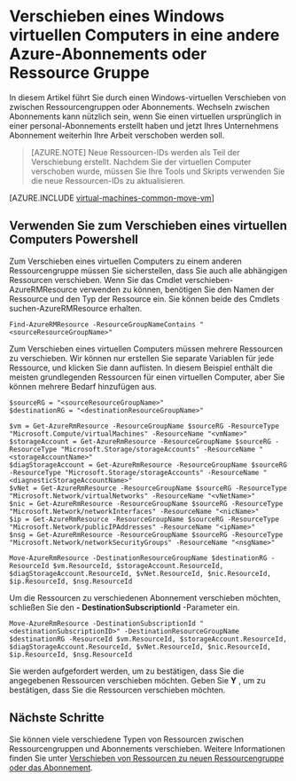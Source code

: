 <properties
    pageTitle="Verschieben eines Windows virtueller Computer | Microsoft Azure"
    description="Verschieben eines Windows virtuellen Computers in eine andere Azure-Abonnements oder Ressource Gruppe im Bereitstellungsmodell Ressourcenmanager."
    services="virtual-machines-windows"
    documentationCenter=""
    authors="cynthn"
    manager="timlt"
    editor=""
    tags="azure-resource-manager"/>

<tags
    ms.service="virtual-machines-windows"
    ms.workload="infrastructure-services"
    ms.tgt_pltfrm="na"
    ms.devlang="na"
    ms.topic="article"
    ms.date="08/08/2016"
    ms.author="cynthn"/>

    


# <a name="move-a-windows-vm-to-another-azure-subscription-or-resource-group"></a>Verschieben eines Windows virtuellen Computers in eine andere Azure-Abonnements oder Ressource Gruppe 

In diesem Artikel führt Sie durch einen Windows-virtuellen Verschieben von zwischen Ressourcengruppen oder Abonnements. Wechseln zwischen Abonnements kann nützlich sein, wenn Sie einen virtuellen ursprünglich in einer personal-Abonnements erstellt haben und jetzt Ihres Unternehmens Abonnement weiterhin Ihre Arbeit verschoben werden soll.

> [AZURE.NOTE] Neue Ressourcen-IDs werden als Teil der Verschiebung erstellt. Nachdem Sie der virtuellen Computer verschoben wurde, müssen Sie Ihre Tools und Skripts verwenden Sie die neue Ressourcen-IDs zu aktualisieren. 


[AZURE.INCLUDE [virtual-machines-common-move-vm](../../includes/virtual-machines-common-move-vm.md)]


## <a name="use-powershell-to-move-a-vm"></a>Verwenden Sie zum Verschieben eines virtuellen Computers Powershell

Zum Verschieben eines virtuellen Computers zu einem anderen Ressourcengruppe müssen Sie sicherstellen, dass Sie auch alle abhängigen Ressourcen verschieben. Wenn Sie das Cmdlet verschieben-AzureRMResource verwenden zu können, benötigen Sie den Namen der Ressource und den Typ der Ressource ein. Sie können beide des Cmdlets suchen-AzureRMResource erhalten.

    Find-AzureRMResource -ResourceGroupNameContains "<sourceResourceGroupName>"
    

Zum Verschieben eines virtuellen Computers müssen mehrere Ressourcen zu verschieben. Wir können nur erstellen Sie separate Variablen für jede Ressource, und klicken Sie dann auflisten. In diesem Beispiel enthält die meisten grundlegenden Ressourcen für einen virtuellen Computer, aber Sie können mehrere Bedarf hinzufügen aus.

    $sourceRG = "<sourceResourceGroupName>"
    $destinationRG = "<destinationResourceGroupName>"
    
    $vm = Get-AzureRmResource -ResourceGroupName $sourceRG -ResourceType "Microsoft.Compute/virtualMachines" -ResourceName "<vmName>"
    $storageAccount = Get-AzureRmResource -ResourceGroupName $sourceRG -ResourceType "Microsoft.Storage/storageAccounts" -ResourceName "<storageAccountName>"
    $diagStorageAccount = Get-AzureRmResource -ResourceGroupName $sourceRG -ResourceType "Microsoft.Storage/storageAccounts" -ResourceName "<diagnosticStorageAccountName>"
    $vNet = Get-AzureRmResource -ResourceGroupName $sourceRG -ResourceType "Microsoft.Network/virtualNetworks" -ResourceName "<vNetName>"
    $nic = Get-AzureRmResource -ResourceGroupName $sourceRG -ResourceType "Microsoft.Network/networkInterfaces" -ResourceName "<nicName>"
    $ip = Get-AzureRmResource -ResourceGroupName $sourceRG -ResourceType "Microsoft.Network/publicIPAddresses" -ResourceName "<ipName>"
    $nsg = Get-AzureRmResource -ResourceGroupName $sourceRG -ResourceType "Microsoft.Network/networkSecurityGroups" -ResourceName "<nsgName>"
    
    Move-AzureRmResource -DestinationResourceGroupName $destinationRG -ResourceId $vm.ResourceId, $storageAccount.ResourceId, $diagStorageAccount.ResourceId, $vNet.ResourceId, $nic.ResourceId, $ip.ResourceId, $nsg.ResourceId

Um die Ressourcen zu verschiedenen Abonnement verschieben möchten, schließen Sie den **- DestinationSubscriptionId** -Parameter ein. 

    Move-AzureRmResource -DestinationSubscriptionId "<destinationSubscriptionID>" -DestinationResourceGroupName $destinationRG -ResourceId $vm.ResourceId, $storageAccount.ResourceId, $diagStorageAccount.ResourceId, $vNet.ResourceId, $nic.ResourceId, $ip.ResourceId, $nsg.ResourceId



Sie werden aufgefordert werden, um zu bestätigen, dass Sie die angegebenen Ressourcen verschieben möchten. Geben Sie **Y** , um zu bestätigen, dass Sie die Ressourcen verschieben möchten.

  
## <a name="next-steps"></a>Nächste Schritte

Sie können viele verschiedene Typen von Ressourcen zwischen Ressourcengruppen und Abonnements verschieben. Weitere Informationen finden Sie unter [Verschieben von Ressourcen zu neuen Ressourcengruppe oder das Abonnement](../resource-group-move-resources.md).    